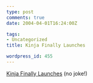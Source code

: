 ```yaml
---
type: post
comments: true
date: 2004-04-01T16:24:00Z

tags:
- Uncategorized
title: Kinja Finally Launches

wordpress_id: 455
---
```


[Kinja Finally Launches](http://www.kinja.com/) (no joke!)
